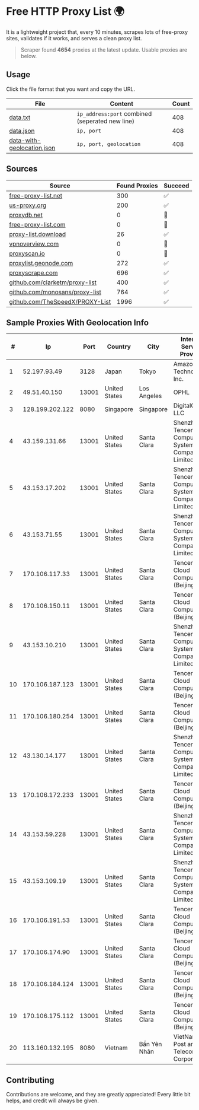 
# Free HTTP Proxy List 🌍

It is a lightweight project that, every 10 minutes, scrapes lots of free-proxy sites, validates if it works, and serves a clean proxy list.


> Scraper found **4654** proxies at the latest update. Usable proxies are below.

## Usage

Click the file format that you want and copy the URL.


|File|Content|Count|
|----|-------|-----|
|[data.txt](https://raw.githubusercontent.com/themiralay/Proxy-List-World/master/data.txt)|`ip_address:port` combined (seperated new line)|408|
|[data.json](https://raw.githubusercontent.com/themiralay/Proxy-List-World/master/data.json)|`ip, port`|408|
|[data-with-geolocation.json](https://raw.githubusercontent.com/themiralay/Proxy-List-World/master/data-with-geolocation.json)|`ip, port, geolocation`|408|

## Sources

|Source|Found Proxies|Succeed|
|------|-------------|-------|
|[free-proxy-list.net](https://free-proxy-list.net)|300|✅|
|[us-proxy.org](https://www.us-proxy.org)|200|✅|
|[proxydb.net](http://proxydb.net)|0|🚫|
|[free-proxy-list.com](https://free-proxy-list.com/?page=&port=&type%5B%5D=http&type%5B%5D=https&up_time=0&search=Search)|0|🚫|
|[proxy-list.download](https://www.proxy-list.download/HTTP)|26|✅|
|[vpnoverview.com](https://vpnoverview.com/privacy/anonymous-browsing/free-proxy-servers)|0|🚫|
|[proxyscan.io](https://www.proxyscan.io)|0|🚫|
|[proxylist.geonode.com](https://proxylist.geonode.com/api/proxy-list?limit=300&page=1&sort_by=lastChecked&sort_type=desc&protocols=http,https)|272|✅|
|[proxyscrape.com](https://api.proxyscrape.com/v2/?request=displayproxies&protocol=http&timeout=10000&country=all&ssl=all&anonymity=all)|696|✅|
|[github.com/clarketm/proxy-list](https://raw.githubusercontent.com/clarketm/proxy-list/master/proxy-list-raw.txt)|400|✅|
|[github.com/monosans/proxy-list](https://raw.githubusercontent.com/monosans/proxy-list/main/proxies/http.txt)|764|✅|
|[github.com/TheSpeedX/PROXY-List](https://raw.githubusercontent.com/TheSpeedX/PROXY-List/master/http.txt)|1996|✅|


## Sample Proxies With Geolocation Info

|#|Ip|Port|Country|City|Internet Service Provider|
|-|--|----|-------|----|-------------------------|
|1|52.197.93.49|3128|Japan|Tokyo|Amazon Technologies Inc.|
|2|49.51.40.150|13001|United States|Los Angeles|OPHL|
|3|128.199.202.122|8080|Singapore|Singapore|DigitalOcean, LLC|
|4|43.159.131.66|13001|United States|Santa Clara|Shenzhen Tencent Computer Systems Company Limited|
|5|43.153.17.202|13001|United States|Santa Clara|Shenzhen Tencent Computer Systems Company Limited|
|6|43.153.71.55|13001|United States|Santa Clara|Shenzhen Tencent Computer Systems Company Limited|
|7|170.106.117.33|13001|United States|Santa Clara|Tencent Cloud Computing (Beijing) Co|
|8|170.106.150.11|13001|United States|Santa Clara|Tencent Cloud Computing (Beijing) Co|
|9|43.153.10.210|13001|United States|Santa Clara|Shenzhen Tencent Computer Systems Company Limited|
|10|170.106.187.123|13001|United States|Santa Clara|Tencent Cloud Computing (Beijing) Co|
|11|170.106.180.254|13001|United States|Santa Clara|Tencent Cloud Computing (Beijing) Co|
|12|43.130.14.177|13001|United States|Santa Clara|Shenzhen Tencent Computer Systems Company Limited|
|13|170.106.172.233|13001|United States|Santa Clara|Tencent Cloud Computing (Beijing) Co|
|14|43.153.59.228|13001|United States|Santa Clara|Shenzhen Tencent Computer Systems Company Limited|
|15|43.153.109.19|13001|United States|Santa Clara|Shenzhen Tencent Computer Systems Company Limited|
|16|170.106.191.53|13001|United States|Santa Clara|Tencent Cloud Computing (Beijing) Co|
|17|170.106.174.90|13001|United States|Santa Clara|Tencent Cloud Computing (Beijing) Co|
|18|170.106.184.124|13001|United States|Santa Clara|Tencent Cloud Computing (Beijing) Co|
|19|170.106.175.112|13001|United States|Santa Clara|Tencent Cloud Computing (Beijing) Co|
|20|113.160.132.195|8080|Vietnam|Bẩn Yên Nhân|VietNam Post and Telecom Corporation|



## Contributing

Contributions are welcome, and they are greatly appreciated! Every
little bit helps, and credit will always be given.

